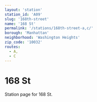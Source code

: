 ```yaml
---
layout: 'station'
station_id: 'A09'
slug: '168th-street'
name: '168 St'
permalink: '/stations/168th-street-a,c/'
borough: 'Manhattan'
neighborhood: 'Washington Heights'
zip_code: '10032'
routes:
  - A,
  - C
---
```

# 168 St

Station page for 168 St.
